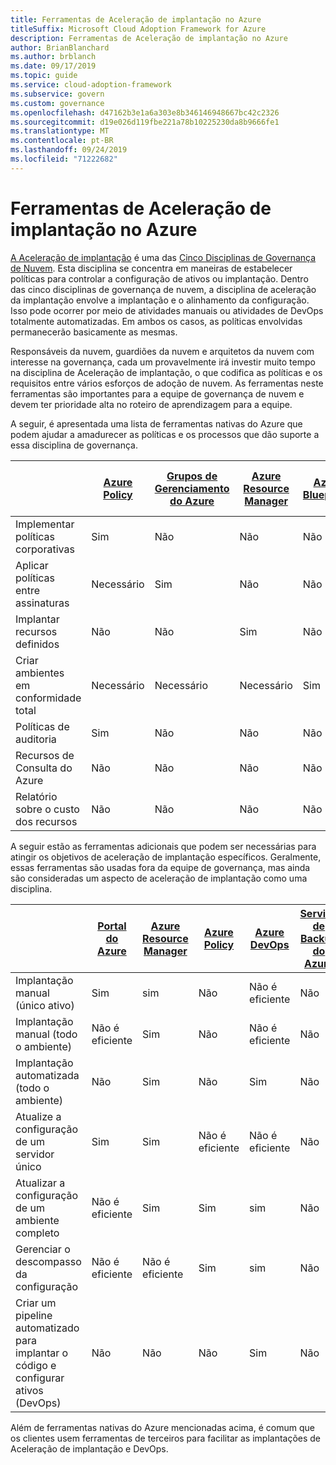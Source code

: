 ```yaml
---
title: Ferramentas de Aceleração de implantação no Azure
titleSuffix: Microsoft Cloud Adoption Framework for Azure
description: Ferramentas de Aceleração de implantação no Azure
author: BrianBlanchard
ms.author: brblanch
ms.date: 09/17/2019
ms.topic: guide
ms.service: cloud-adoption-framework
ms.subservice: govern
ms.custom: governance
ms.openlocfilehash: d47162b3e1a6a303e8b346146948667bc42c2326
ms.sourcegitcommit: d19e026d119fbe221a78b10225230da8b9666fe1
ms.translationtype: MT
ms.contentlocale: pt-BR
ms.lasthandoff: 09/24/2019
ms.locfileid: "71222682"
---
```

# <a name="deployment-acceleration-tools-in-azure"></a>Ferramentas de Aceleração de implantação no Azure

[A Aceleração de implantação](./index.md) é uma das [Cinco Disciplinas de Governança de Nuvem](../governance-disciplines.md). Esta disciplina se concentra em maneiras de estabelecer políticas para controlar a configuração de ativos ou implantação. Dentro das cinco disciplinas de governança de nuvem, a disciplina de aceleração da implantação envolve a implantação e o alinhamento da configuração. Isso pode ocorrer por meio de atividades manuais ou atividades de DevOps totalmente automatizadas. Em ambos os casos, as políticas envolvidas permanecerão basicamente as mesmas.

Responsáveis da nuvem, guardiões da nuvem e arquitetos da nuvem com interesse na governança, cada um provavelmente irá investir muito tempo na disciplina de Aceleração de implantação, o que codifica as políticas e os requisitos entre vários esforços de adoção de nuvem. As ferramentas neste ferramentas são importantes para a equipe de governança de nuvem e devem ter prioridade alta no roteiro de aprendizagem para a equipe.

A seguir, é apresentada uma lista de ferramentas nativas do Azure que podem ajudar a amadurecer as políticas e os processos que dão suporte a essa disciplina de governança.

|  | [Azure Policy](https://docs.microsoft.com/azure/governance/policy/overview) | [Grupos de Gerenciamento do Azure](https://docs.microsoft.com/azure/governance/management-groups) | [Azure Resource Manager](https://docs.microsoft.com/azure/azure-resource-manager/resource-group-overview) | [Azure Blueprints](https://docs.microsoft.com/azure/governance/blueprints/overview) | [Grafo de recursos do Azure](https://docs.microsoft.com/azure/governance/resource-graph/overview) | [Gerenciamento de Custos do Azure](https://docs.microsoft.com/azure/cost-management) |
|---------|---------|---------|---------|---------|---------|---------|
|Implementar políticas corporativas     |Sim |Não  |Não  |Não | Não |Não |
|Aplicar políticas entre assinaturas     |Necessário |Sim  |Não  |Não | Não |Não |
|Implantar recursos definidos     |Não |Não  |Sim  |Não | Não |Não |
|Criar ambientes em conformidade total      |Necessário |Necessário  |Necessário  |Sim | Não |Não |
|Políticas de auditoria      |Sim |Não  |Não  |Não | Não |Não |
|Recursos de Consulta do Azure      |Não |Não  |Não  |Não |Sim |Não |
|Relatório sobre o custo dos recursos      |Não |Não  |Não  |Não |Não |Sim |

A seguir estão as ferramentas adicionais que podem ser necessárias para atingir os objetivos de aceleração de implantação específicos. Geralmente, essas ferramentas são usadas fora da equipe de governança, mas ainda são consideradas um aspecto de aceleração de implantação como uma disciplina.

|  | [Portal do Azure](https://azure.microsoft.com/features/azure-portal)  | [Azure Resource Manager](https://docs.microsoft.com/azure/azure-resource-manager/resource-group-overview)  | [Azure Policy](https://docs.microsoft.com/azure/governance/policy/overview) | [Azure DevOps](https://docs.microsoft.com/azure/devops/index) | [Serviço de Backup do Azure](https://docs.microsoft.com/azure/backup/backup-introduction-to-azure-backup) | [Azure Site Recovery](https://docs.microsoft.com/azure/site-recovery/site-recovery-overview) |
|---------|---------|---------|---------|---------|---------|---------|
|Implantação manual (único ativo)     | Sim | sim  | Não  | Não é eficiente | Não | Sim |
|Implantação manual (todo o ambiente)     | Não é eficiente | Sim | Não  | Não é eficiente | Não | Sim |
|Implantação automatizada (todo o ambiente)     | Não  | Sim  | Não  | Sim  | Não | Sim |
|Atualize a configuração de um servidor único     | Sim | Sim | Não é eficiente | Não é eficiente | Não | Sim, durante a replicação |
|Atualizar a configuração de um ambiente completo     | Não é eficiente | Sim | Sim | sim  | Não | Sim, durante a replicação |
|Gerenciar o descompasso da configuração     | Não é eficiente | Não é eficiente | Sim  | sim  | Não | Sim, durante a replicação |
|Criar um pipeline automatizado para implantar o código e configurar ativos (DevOps)     | Não | Não | Não | Sim | Não | Não |

Além de ferramentas nativas do Azure mencionadas acima, é comum que os clientes usem ferramentas de terceiros para facilitar as implantações de Aceleração de implantação e DevOps.
